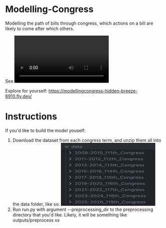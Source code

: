 # Modelling-Congress

Modelling the path of bills through congress, which actions on a bill are likely to come after which others.

See
![](ModellingCongress-exposee.mov)

Explore for yourself:
https://modellingcongress-hidden-breeze-6910.fly.dev/

# Instructions

If you'd like to build the model youself:

1. Download the dataset from each congress term, and unzip them all into the data folder, like so:
   <img src="data_display.png" alt="Alt Text" width="300" height="200">
2. Run run.py with argument --preprocessing_dir to the preprocessing directory that you'd like. Likely, it will be something like outputs/preprocess
   xs
